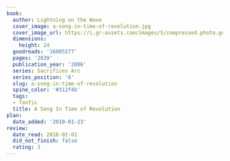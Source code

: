 ```yaml
---
book:
  author: Lightning on the Wave
  cover_image: a-song-in-time-of-revolution.jpg
  cover_image_url: https://i.gr-assets.com/images/S/compressed.photo.goodreads.com/books/1579183787l/16005277._SX98_.jpg
  dimensions:
    height: 24
  goodreads: '16005277'
  pages: '2839'
  publication_year: '2006'
  series: Sacrifices Arc
  series_position: '6'
  slug: a-song-in-time-of-revolution
  spine_color: '#312f4b'
  tags:
  - fanfic
  title: A Song In Time of Revolution
plan:
  date_added: '2018-01-23'
review:
  date_read: 2018-02-01
  did_not_finish: false
  rating: 3
---
```

